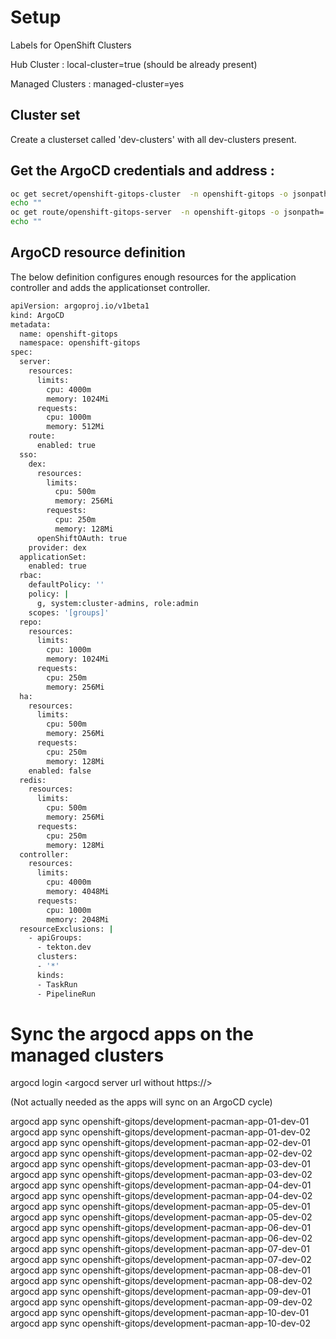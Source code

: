 # Setup

Labels for OpenShift Clusters

Hub Cluster :
  local-cluster=true (should be already present)

Managed Clusters : 
  managed-cluster=yes

## Cluster set

Create a clusterset called 'dev-clusters' with all dev-clusters present.

## Get the ArgoCD credentials and address :

````bash
oc get secret/openshift-gitops-cluster  -n openshift-gitops -o jsonpath='{.data.admin\.password}' | base64 -d 
echo ""
oc get route/openshift-gitops-server  -n openshift-gitops -o jsonpath='{"https://"}''{.spec.host}'
echo ""
````


## ArgoCD resource definition

The below definition configures enough resources for the application controller and adds the applicationset controller.

````bash
apiVersion: argoproj.io/v1beta1
kind: ArgoCD
metadata:
  name: openshift-gitops
  namespace: openshift-gitops
spec:
  server:
    resources:
      limits:
        cpu: 4000m
        memory: 1024Mi
      requests:
        cpu: 1000m
        memory: 512Mi
    route:
      enabled: true
  sso:
    dex:
      resources:
        limits:
          cpu: 500m
          memory: 256Mi
        requests:
          cpu: 250m
          memory: 128Mi
      openShiftOAuth: true
    provider: dex
  applicationSet:
    enabled: true
  rbac:
    defaultPolicy: ''
    policy: |
      g, system:cluster-admins, role:admin
    scopes: '[groups]'
  repo:
    resources:
      limits:
        cpu: 1000m
        memory: 1024Mi
      requests:
        cpu: 250m
        memory: 256Mi
  ha:
    resources:
      limits:
        cpu: 500m
        memory: 256Mi
      requests:
        cpu: 250m
        memory: 128Mi
    enabled: false
  redis:
    resources:
      limits:
        cpu: 500m
        memory: 256Mi
      requests:
        cpu: 250m
        memory: 128Mi
  controller:
    resources:
      limits:
        cpu: 4000m
        memory: 4048Mi
      requests:
        cpu: 1000m
        memory: 2048Mi
  resourceExclusions: |
    - apiGroups:
      - tekton.dev
      clusters:
      - '*'
      kinds:
      - TaskRun
      - PipelineRun        
````

# Sync the argocd apps on the managed clusters 

argocd login <argocd server url without https://>

(Not actually needed as the apps will sync on an ArgoCD cycle)

argocd app sync openshift-gitops/development-pacman-app-01-dev-01
argocd app sync openshift-gitops/development-pacman-app-01-dev-02
argocd app sync openshift-gitops/development-pacman-app-02-dev-01
argocd app sync openshift-gitops/development-pacman-app-02-dev-02
argocd app sync openshift-gitops/development-pacman-app-03-dev-01
argocd app sync openshift-gitops/development-pacman-app-03-dev-02
argocd app sync openshift-gitops/development-pacman-app-04-dev-01
argocd app sync openshift-gitops/development-pacman-app-04-dev-02
argocd app sync openshift-gitops/development-pacman-app-05-dev-01
argocd app sync openshift-gitops/development-pacman-app-05-dev-02
argocd app sync openshift-gitops/development-pacman-app-06-dev-01
argocd app sync openshift-gitops/development-pacman-app-06-dev-02
argocd app sync openshift-gitops/development-pacman-app-07-dev-01
argocd app sync openshift-gitops/development-pacman-app-07-dev-02
argocd app sync openshift-gitops/development-pacman-app-08-dev-01
argocd app sync openshift-gitops/development-pacman-app-08-dev-02
argocd app sync openshift-gitops/development-pacman-app-09-dev-01
argocd app sync openshift-gitops/development-pacman-app-09-dev-02
argocd app sync openshift-gitops/development-pacman-app-10-dev-01
argocd app sync openshift-gitops/development-pacman-app-10-dev-02
